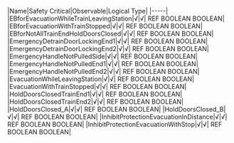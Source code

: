﻿

|Name|Safety Critical|Observable|Logical Type|
|-----|
|EBforEvacuationWhileTrainLeavingStation|√|√| REF BOOLEAN BOOLEAN|
|EBforEvacuationWithTrainStopped|√|√| REF BOOLEAN BOOLEAN|
|EBforNotAllTrainEndHoldDoorsClosed|√|√| REF BOOLEAN BOOLEAN|
|EmergencyDetrainDoorLockingEnd1|√|√| REF BOOLEAN BOOLEAN|
|EmergencyDetrainDoorLockingEnd2|√|√| REF BOOLEAN BOOLEAN|
|EmergencyHandleNotPulledSide|√|√| REF BOOLEAN BOOLEAN|
|EmergencyHandleNotPulledEnd1|√|√| REF BOOLEAN BOOLEAN|
|EmergencyHandleNotPulledEnd2|√|√| REF BOOLEAN BOOLEAN|
|EvacuationWhileLeavingStation|√|√| REF BOOLEAN BOOLEAN|
|EvacuationWithTrainStopped|√|√| REF BOOLEAN BOOLEAN|
|HoldDoorsClosedTrainEnd1|√|√| REF BOOLEAN BOOLEAN|
|HoldDoorsClosedTrainEnd2|√|√| REF BOOLEAN BOOLEAN|
|HoldDoorsClosed_A|√|√| REF BOOLEAN BOOLEAN|
|HoldDoorsClosed_B|√|√| REF BOOLEAN BOOLEAN|
|InhibitProtectionEvacuationInDistance|√|√| REF BOOLEAN BOOLEAN|
|InhibitProtectionEvacuationWithStop|√|√| REF BOOLEAN BOOLEAN|

